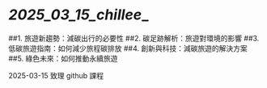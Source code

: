 # _2025_03_15_chillee__
##1. 旅遊新趨勢：減碳出行的必要性
##2. 碳足跡解析：旅遊對環境的影響
##3. 低碳旅遊指南：如何減少旅程碳排放
##4. 創新與科技：減碳旅遊的解決方案
##5. 綠色未來：如何推動永續旅遊


2025-03-15  致理 github 課程
